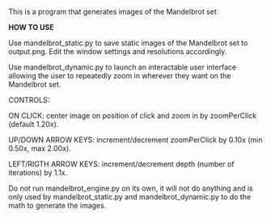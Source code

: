 This is a program that generates images of the Mandelbrot set


**HOW TO USE**


Use mandelbrot_static.py to save static images of the Mandelbrot set to output.png.
Edit the window settings and resolutions accordingly.


Use mandelbrot_dynamic.py to launch an interactable user interface allowing the user to repeatedly zoom in wherever they want on the Mandelbrot set. 

CONTROLS:

ON CLICK: center image on position of click and zoom in by zoomPerClick (default 1.20x).

UP/DOWN ARROW KEYS: increment/decrement zoomPerClick by 0.10x (min 0.50x, max 2.00x).

LEFT/RIGTH ARROW KEYS: increment/decrement depth (number of iterations) by 1.1x.


Do not run mandelbrot_engine.py on its own, it will not do anything and is only used by mandelbrot_static.py and mandelbrot_dynamic.py to do the math to generate the images.